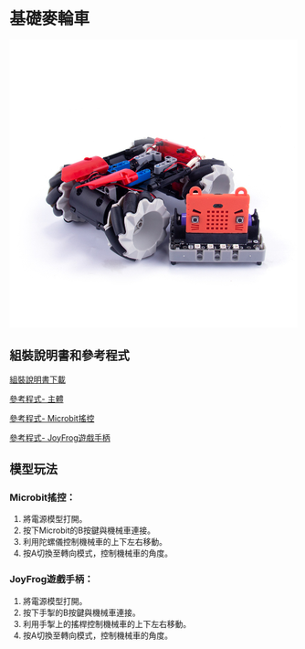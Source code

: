 # 基礎麥輪車

![](./images/1.jpg)

## 組裝說明書和參考程式

[組裝說明書下載]()

[參考程式- 主體]()

[參考程式- Microbit搖控]()

[參考程式- JoyFrog遊戲手柄]()

## 模型玩法

### Microbit搖控：

1. 將電源模型打開。
2. 按下Microbit的B按鍵與機械車連接。
3. 利用陀螺儀控制機械車的上下左右移動。
4. 按A切換至轉向模式，控制機械車的角度。


### JoyFrog遊戲手柄：

1. 將電源模型打開。
2. 按下手掣的B按鍵與機械車連接。
3. 利用手掣上的搖桿控制機械車的上下左右移動。
4. 按A切換至轉向模式，控制機械車的角度。